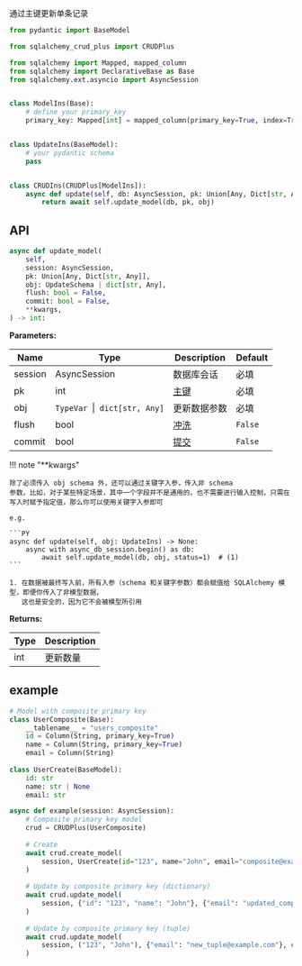 通过主键更新单条记录

```py title="update_model" hl_lines="22"
from pydantic import BaseModel

from sqlalchemy_crud_plus import CRUDPlus

from sqlalchemy import Mapped, mapped_column
from sqlalchemy import DeclarativeBase as Base
from sqlalchemy.ext.asyncio import AsyncSession


class ModelIns(Base):
    # define your primary_key
    primary_key: Mapped[int] = mapped_column(primary_key=True, index=True, autoincrement=True)


class UpdateIns(BaseModel):
    # your pydantic schema
    pass


class CRUDIns(CRUDPlus[ModelIns]):
    async def update(self, db: AsyncSession, pk: Union[Any, Dict[str, Any]], obj: UpdateIns) -> int:
        return await self.update_model(db, pk, obj)
```

## API

```py
async def update_model(
    self,
    session: AsyncSession,
    pk: Union[Any, Dict[str, Any]],
    obj: UpdateSchema | dict[str, Any],
    flush: bool = False,
    commit: bool = False,
    **kwargs,
) -> int:
```

**Parameters:**

| Name    | Type                          | Description                      | Default |
|---------|-------------------------------|----------------------------------|---------|
| session | AsyncSession                  | 数据库会话                            | 必填      |
| pk      | int                           | [主键](../advanced/primary_key.md) | 必填      |
| obj     | `TypeVar `\|` dict[str, Any]` | 更新数据参数                           | 必填      |
| flush   | bool                          | [冲洗](../advanced/flush.md)       | `False` |
| commit  | bool                          | [提交](../advanced/commit.md)      | `False` |

!!! note "**kwargs"

    除了必须传入 obj schema 外，还可以通过关键字入参，传入非 schema
    参数，比如，对于某些特定场景，其中一个字段并不是通用的，也不需要进行输入控制，只需在写入时赋予指定值，那么你可以使用关键字入参即可
   
    e.g.
   
    ```PY
    async def update(self, obj: UpdateIns) -> None:
        async with async_db_session.begin() as db:
            await self.update_model(db, obj, status=1)  # (1)
    ```
   
    1. 在数据被最终写入前，所有入参（schema 和关键字参数）都会赋值给 SQLAlchemy 模型，即便你传入了非模型数据，
       这也是安全的，因为它不会被模型所引用

**Returns:**

| Type | Description |
|------|-------------|
| int  | 更新数量        |


## example

```python
# Model with composite primary key
class UserComposite(Base):
    __tablename__ = "users_composite"
    id = Column(String, primary_key=True)
    name = Column(String, primary_key=True)
    email = Column(String)
    
class UserCreate(BaseModel):
    id: str
    name: str | None
    email: str

async def example(session: AsyncSession):
    # Composite primary key model
    crud = CRUDPlus(UserComposite)
    
    # Create
    await crud.create_model(
        session, UserCreate(id="123", name="John", email="composite@example.com"), commit=True
    )
    
    # Update by composite primary key (dictionary)
    await crud.update_model(
        session, {"id": "123", "name": "John"}, {"email": "updated_composite@example.com"}, commit=True
    )
    
    # Update by composite primary key (tuple)
    await crud.update_model(
        session, ("123", "John"), {"email": "new_tuple@example.com"}, commit=True
    )

```